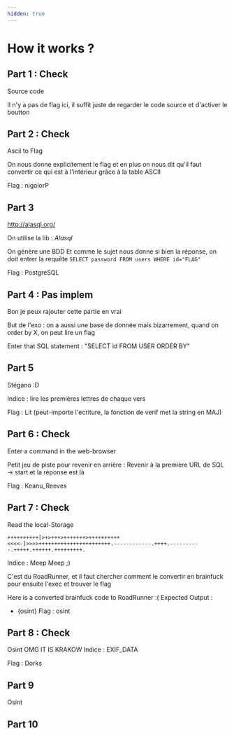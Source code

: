 ```yaml
---
hidden: true
---
```


# How it works ?



## Part 1 : Check

Source code

Il n'y a pas de flag ici, il suffit juste de regarder le code source et d'activer le boutton


## Part 2 : Check

Ascii to Flag

On nous donne explicitement le flag et en plus on nous dit qu'il faut convertir ce qui est à l'intérieur grâce à la table ASCII

Flag : nigolorP


## Part 3
http://alasql.org/


On utilise la lib : *Alasql*

On génère une BDD
Et comme le sujet nous donne si bien la réponse, on doit entrer la requête `SELECT password FROM users WHERE id="FLAG"`

Flag : PostgreSQL


## Part 4 : Pas implem
Bon je peux rajouter cette partie en vrai 

But de l'exo : on a aussi une base de donnée mais bizarrement, quand on order by X, on peut lire un flag 

Enter that SQL statement : "SELECT id FROM USER ORDER BY"

## Part 5


Stégano :D

Indice : lire les premières lettres de chaque vers

Flag : Lit (peut-importe l'ecriture, la fonction de verif met la string en MAJ)


## Part 6 : Check
Enter a command in the web-browser

Petit jeu de piste pour revenir en arrière : Revenir à la première URL de SQL -> start et la réponse est là

Flag : Keanu_Reeves

## Part 7 : Check
Read the local-Storage
```
++++++++++[>+>+++>+++++++>++++++++++<<<<-]>>>>+++++++++++++++++++++++.------------.++++.----------.+++++.++++++.+++++++++.
```
Indice : Meep Meep ;)

C'est du RoadRunner, et il faut chercher comment le convertir en brainfuck pour ensuite l'exec et trouver le flag

Here is a converted brainfuck code to RoadRunner :(
Expected Output : 
- {osint}
Flag : osint

## Part 8 : Check
Osint
OMG IT IS KRAKOW
Indice : EXIF_DATA

Flag : Dorks

## Part 9
Osint

## Part 10
